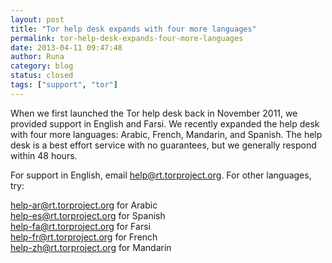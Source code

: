 ```yaml
---
layout: post
title: "Tor help desk expands with four more languages"
permalink: tor-help-desk-expands-four-more-languages
date: 2013-04-11 09:47:48
author: Runa
category: blog
status: closed
tags: ["support", "tor"]
---
```


When we first launched the Tor help desk back in November 2011, we provided support in English and Farsi. We recently expanded the help desk with four more languages: Arabic, French, Mandarin, and Spanish. The help desk is a best effort service with no guarantees, but we generally respond within 48 hours.

For support in English, email [help@rt.torproject.org](mailto:help@rt.torproject.org). For other languages, try:

[help-ar@rt.torproject.org](mailto:help-ar@rt.torproject.org) for Arabic  
 [help-es@rt.torproject.org](mailto:help-es@rt.torproject.org) for Spanish  
 [help-fa@rt.torproject.org](mailto:help-fa@rt.torproject.org) for Farsi  
 [help-fr@rt.torproject.org](mailto:help-fr@rt.torproject.org) for French  
 [help-zh@rt.torproject.org](mailto:help-zh@rt.torproject.org) for Mandarin
